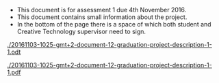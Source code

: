 * This document is for assessment 1 due 4th November 2016.
* This document contains small information about the project.
* In the bottom of the page there is a space of which both student and Creative Technology supervisor need to sign.

[./20161103-1025-gmt+2-document-12-graduation-project-description-1-1.odt](./20161103-1025-gmt+2-document-12-graduation-project-description-1-1.odt)

[./20161103-1025-gmt+2-document-12-graduation-project-description-1-1.pdf](./20161103-1025-gmt+2-document-12-graduation-project-description-1-1.pdf)
